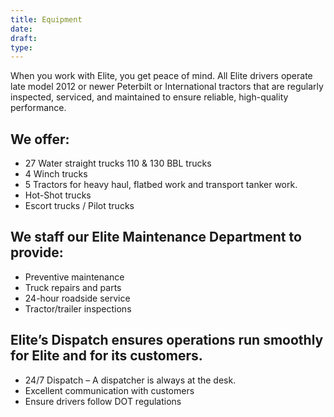 ```yaml
---
title: Equipment
date:
draft:
type:
---
```


When you work with Elite, you get peace of mind. All Elite drivers operate late model 2012 or newer Peterbilt or International tractors that are regularly inspected, serviced, and maintained to ensure reliable, high-quality performance.

## We offer:

  - 27 Water straight trucks 110 & 130 BBL trucks
  - 4 Winch trucks
  - 5 Tractors for heavy haul, flatbed work and transport tanker work.
  - Hot-Shot trucks
  - Escort trucks / Pilot trucks

## We staff our Elite Maintenance Department to provide:

  - Preventive maintenance
  - Truck repairs and parts
  - 24-hour roadside service
  - Tractor/trailer inspections

## Elite’s Dispatch ensures operations run smoothly for Elite and for its customers.

  - 24/7 Dispatch – A dispatcher is always at the desk.
  - Excellent communication with customers
  - Ensure drivers follow DOT regulations